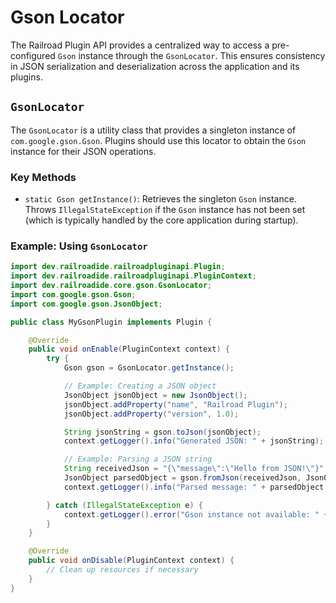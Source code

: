 # Gson Locator

The Railroad Plugin API provides a centralized way to access a pre-configured `Gson` instance through the `GsonLocator`. This ensures consistency in JSON serialization and deserialization across the application and its plugins.

## `GsonLocator`

The `GsonLocator` is a utility class that provides a singleton instance of `com.google.gson.Gson`. Plugins should use this locator to obtain the `Gson` instance for their JSON operations.

### Key Methods

- `static Gson getInstance()`: Retrieves the singleton `Gson` instance. Throws `IllegalStateException` if the `Gson` instance has not been set (which is typically handled by the core application during startup).

### Example: Using `GsonLocator`

```java
import dev.railroadide.railroadpluginapi.Plugin;
import dev.railroadide.railroadpluginapi.PluginContext;
import dev.railroadide.core.gson.GsonLocator;
import com.google.gson.Gson;
import com.google.gson.JsonObject;

public class MyGsonPlugin implements Plugin {

    @Override
    public void onEnable(PluginContext context) {
        try {
            Gson gson = GsonLocator.getInstance();

            // Example: Creating a JSON object
            JsonObject jsonObject = new JsonObject();
            jsonObject.addProperty("name", "Railroad Plugin");
            jsonObject.addProperty("version", 1.0);

            String jsonString = gson.toJson(jsonObject);
            context.getLogger().info("Generated JSON: " + jsonString);

            // Example: Parsing a JSON string
            String receivedJson = "{\"message\":\"Hello from JSON!\"}";
            JsonObject parsedObject = gson.fromJson(receivedJson, JsonObject.class);
            context.getLogger().info("Parsed message: " + parsedObject.get("message").getAsString());

        } catch (IllegalStateException e) {
            context.getLogger().error("Gson instance not available: " + e.getMessage());
        }
    }

    @Override
    public void onDisable(PluginContext context) {
        // Clean up resources if necessary
    }
}
```
